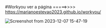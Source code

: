 #Workyou 
ver a página 
=====>>>> https://marianoestevao2023.github.io/workyou/

![Screenshot from 2023-12-07 15-47-19](https://github.com/Marianoestevao2023/workyou/assets/139186858/169cf738-fa6d-4fb5-ad6f-bd4abe1e2dab)
